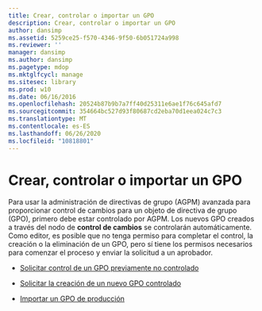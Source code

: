 ```yaml
---
title: Crear, controlar o importar un GPO
description: Crear, controlar o importar un GPO
author: dansimp
ms.assetid: 5259ce25-f570-4346-9f50-6b051724a998
ms.reviewer: ''
manager: dansimp
ms.author: dansimp
ms.pagetype: mdop
ms.mktglfcycl: manage
ms.sitesec: library
ms.prod: w10
ms.date: 06/16/2016
ms.openlocfilehash: 20524b87b9b7a7ff40d25311e6ae1f76c645afd7
ms.sourcegitcommit: 354664bc527d93f80687cd2eba70d1eea024c7c3
ms.translationtype: MT
ms.contentlocale: es-ES
ms.lasthandoff: 06/26/2020
ms.locfileid: "10818801"
---
```

# Crear, controlar o importar un GPO


Para usar la administración de directivas de grupo (AGPM) avanzada para proporcionar control de cambios para un objeto de directiva de grupo (GPO), primero debe estar controlado por AGPM. Los nuevos GPO creados a través del nodo de **control de cambios** se controlarán automáticamente. Como editor, es posible que no tenga permiso para completar el control, la creación o la eliminación de un GPO, pero sí tiene los permisos necesarios para comenzar el proceso y enviar la solicitud a un aprobador.

-   [Solicitar control de un GPO previamente no controlado](request-control-of-a-previously-uncontrolled-gpo.md)

-   [Solicitar la creación de un nuevo GPO controlado](request-the-creation-of-a-new-controlled-gpo.md)

-   [Importar un GPO de producción](import-a-gpo-from-production-editor.md)

 

 





